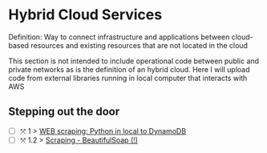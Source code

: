 # Hybrid Cloud Services
Definition: Way to connect infrastructure and applications between cloud-based resources and existing resources that are not located in the cloud

This section is not intended to include operational code between public and private networks as is the definition of an hybrid cloud. Here I will upload code from external libraries running in local computer that interacts with AWS

## Stepping out the door

- [ ] &#10535; 1 > [WEB scraping: Python in local to DynamoDB](Journey/001/Readme.md)
- [ ] &#10535; 1.2 > [Scraping - BeautifulSoap (!)](Journey/0012)
